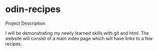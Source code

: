 # odin-recipes
Project Description

I will be demonstrating my newly learned skills with git and html. The website will consist of a main index page which will have links to a few recipes.